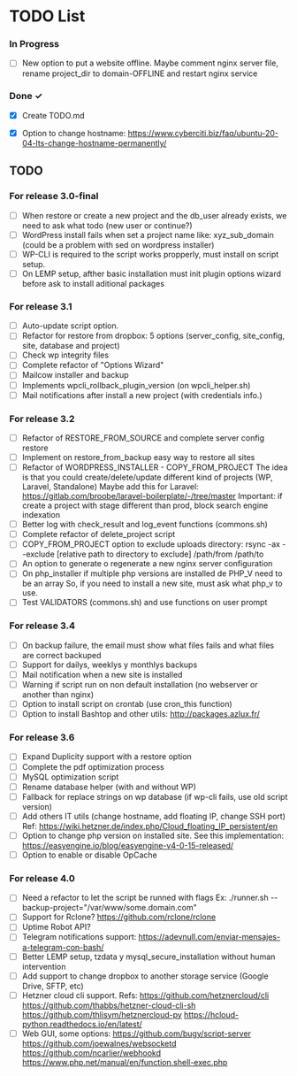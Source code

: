 # TODO List

### In Progress

- [ ] New option to put a website offline. Maybe comment nginx server file, rename project_dir to domain-OFFLINE and restart nginx service

### Done ✓

- [x] Create TODO.md
- [x] Option to change hostname: https://www.cyberciti.biz/faq/ubuntu-20-04-lts-change-hostname-permanently/


## TODO

### For release 3.0-final

- [ ] When restore or create a new project and the db_user already exists, we need to ask what todo (new user or continue?)
- [ ] WordPress install fails when set a project name like: xyz_sub_domain (could be a problem with sed on wordpress installer)
- [ ] WP-CLI is required to the script works propperly, must install on script setup.
- [ ] On LEMP setup, afther basic installation must init plugin options wizard before ask to install aditional packages

### For release 3.1

- [ ] Auto-update script option.
- [ ] Refactor for restore from dropbox: 5 options (server_config, site_config, site, database and project)
- [ ] Check wp integrity files
- [ ] Complete refactor of "Options Wizard"
- [ ] Mailcow installer and backup
- [ ] Implements wpcli_rollback_plugin_version (on wpcli_helper.sh)
- [ ] Mail notifications after install a new project (with credentials info.)

### For release 3.2

- [ ] Refactor of RESTORE_FROM_SOURCE and complete server config restore
- [ ] Implement on restore_from_backup easy way to restore all sites
- [ ] Refactor of WORDPRESS_INSTALLER - COPY_FROM_PROJECT
        The idea is that you could create/delete/update different kind of projects (WP, Laravel, Standalone)
        Maybe add this for Laravel: https://gitlab.com/broobe/laravel-boilerplate/-/tree/master
        Important: if create a project with stage different than prod, block search engine indexation
- [ ] Better log with check_result and log_event functions (commons.sh)
- [ ] Complete refactor of delete_project script
- [ ] COPY_FROM_PROJECT option to exclude uploads directory: 
        rsync -ax --exclude [relative path to directory to exclude] /path/from /path/to
- [ ] An option to generate o regenerate a new nginx server configuration
- [ ] On php_installer if multiple php versions are installed de PHP_V need to be an array
        So, if you need to install a new site, must ask what php_v to use.
- [ ] Test VALIDATORS (commons.sh) and use functions on user prompt

### For release 3.4

- [ ] On backup failure, the email must show what files fails and what files are correct backuped
- [ ] Support for dailys, weeklys y monthlys backups
- [ ] Mail notification when a new site is installed
- [ ] Warning if script run on non default installation (no webserver or another than nginx)
- [ ] Option to install script on crontab (use cron_this function)
- [ ] Option to install Bashtop and other utils: http://packages.azlux.fr/

### For release 3.6

- [ ] Expand Duplicity support with a restore option
- [ ] Complete the pdf optimization process
- [ ] MySQL optimization script
- [ ] Rename database helper (with and without WP)
- [ ] Fallback for replace strings on wp database (if wp-cli fails, use old script version)
- [ ] Add others IT utils (change hostname, add floating IP, change SSH port)
        Ref: https://wiki.hetzner.de/index.php/Cloud_floating_IP_persistent/en
- [ ] Option to change php version on installed site. 
        See this implementation: https://easyengine.io/blog/easyengine-v4-0-15-released/
- [ ] Option to enable or disable OpCache

### For release 4.0

- [ ] Need a refactor to let the script be runned with flags
        Ex: ./runner.sh --backup-project="/var/www/some.domain.com"
- [ ] Support for Rclone? https://github.com/rclone/rclone
- [ ] Uptime Robot API?
- [ ] Telegram notifications support: https://adevnull.com/enviar-mensajes-a-telegram-con-bash/
- [ ] Better LEMP setup, tzdata y mysql_secure_installation without human intervention
- [ ] Add support to change dropbox to another storage service (Google Drive, SFTP, etc)
- [ ] Hetzner cloud cli support. Refs:
        https://github.com/hetznercloud/cli
        https://github.com/thabbs/hetzner-cloud-cli-sh
        https://github.com/thlisym/hetznercloud-py
        https://hcloud-python.readthedocs.io/en/latest/
- [ ] Web GUI, some options:
        https://github.com/bugy/script-server
        https://github.com/joewalnes/websocketd
        https://github.com/ncarlier/webhookd
        https://www.php.net/manual/en/function.shell-exec.php
